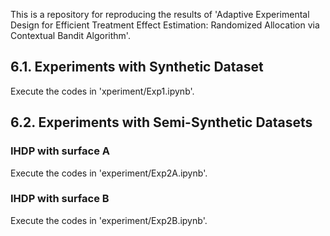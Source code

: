 This is a repository for reproducing the results of 'Adaptive Experimental Design for Efficient Treatment Effect Estimation: Randomized Allocation via Contextual Bandit Algorithm'.

## 6.1. Experiments with Synthetic Dataset
Execute the codes in 'xperiment/Exp1.ipynb'.

## 6.2. Experiments with Semi-Synthetic Datasets
### IHDP with surface A
Execute the codes in 'experiment/Exp2A.ipynb'.

### IHDP with surface B
Execute the codes in 'experiment/Exp2B.ipynb'.
